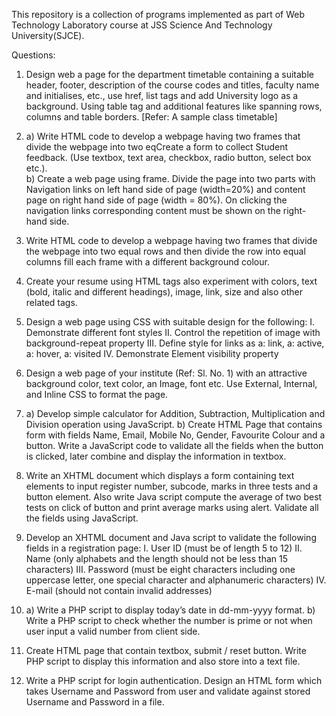This repository is a collection of programs implemented as part of Web Technology Laboratory course at JSS Science And Technology University(SJCE).

Questions:

1. Design web a page for the department timetable containing a suitable header, footer, description of the course codes and titles, faculty name and initialises, etc., use href, list tags and add University logo as a background. Using table tag and additional features like spanning rows, columns and table borders. [Refer: A sample class timetable]
   
2.  a) Write HTML code to develop a webpage having two frames that divide the webpage into two eqCreate a form to collect Student feedback. (Use textbox, text area, checkbox, radio button, select box etc.).  
   b) Create a web page using frame. Divide the page into two parts with Navigation links on left hand side of page (width=20%) and content page on right hand side of page (width = 80%). On clicking the navigation links corresponding content must be shown on the right-hand side.

4. Write HTML code to develop a webpage having two frames that divide the webpage into two equal rows and then divide the row into equal columns fill each frame with a different background colour.

5. Create your resume using HTML tags also experiment with colors, text (bold, italic and different headings), image, link, size and also other related tags.

6. Design a web page using CSS with suitable design for the following:
I. Demonstrate different font styles
II. Control the repetition of image with background-repeat property
III. Define style for links as a: link, a: active, a: hover, a: visited
IV. Demonstrate Element visibility property

7. Design a web page of your institute (Ref: Sl. No. 1) with an attractive background color, text color, an Image, font etc. Use External, Internal, and Inline CSS to format the page.

8. a) Develop simple calculator for Addition, Subtraction, Multiplication and Division operation using JavaScript.
   b) Create HTML Page that contains form with fields Name, Email, Mobile No, Gender, Favourite Colour and a button. Write a JavaScript code to validate all the fields when the button is clicked, later combine and display the information in textbox.
    
9. Write an XHTML document which displays a form containing text elements to input register number, subcode, marks in three tests and a button element. Also write Java script compute the average of two best tests on click of button and print average marks using alert. Validate all the fields using JavaScript.
   
10. Develop an XHTML document and Java script to validate the following fields in a registration page:
I. User ID (must be of length 5 to 12)
II. Name (only alphabets and the length should not be less than 15 characters)
III. Password (must be eight characters including one uppercase letter, one special character and
alphanumeric characters)
IV. E-mail (should not contain invalid addresses)

11. a) Write a PHP script to display today’s date in dd-mm-yyyy format.
    b) Write a PHP script to check whether the number is prime or not when user input a valid number from client side.
   
12. Create HTML page that contain textbox, submit / reset button. Write PHP script to display this information and also store into a text file.
    
13. Write a PHP script for login authentication. Design an HTML form which takes Username and Password from user and validate against stored Username and Password in a file.
